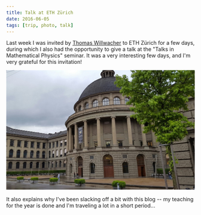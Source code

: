 ```yaml
---
title: Talk at ETH Zürich
date: 2016-06-05
tags: [trip, photo, talk]
---
```


Last week I was invited by [Thomas Willwacher](http://user.math.uzh.ch/willwacher/) to ETH Zürich for a few days, during which I also had the opportunity to give a talk at the "Talks in Mathematical Physics" seminar. It was a very interesting few days, and I'm very grateful for this invitation!

![The main building of ETH](./eth.jpg)

It also explains why I've been slacking off a bit with this blog -- my teaching for the year is done and I'm traveling a lot in a short period...

